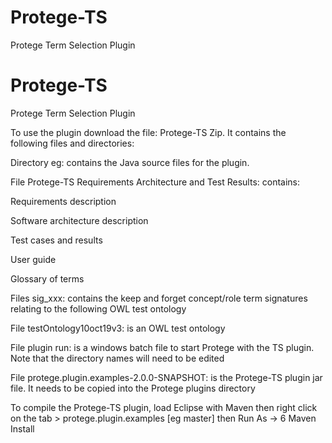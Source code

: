 # Protege-TS
Protege Term Selection Plugin

# Protege-TS
Protege Term Selection Plugin

To use the plugin download the file: Protege-TS Zip. It contains the following files and directories:

Directory eg: contains the Java source files for the plugin.

File Protege-TS Requirements Architecture and Test Results: contains:

  Requirements description
  
  Software architecture description
  
  Test cases and results
  
  User guide
  
  Glossary of terms

Files sig_xxx: contains the keep and forget concept/role term signatures relating to the following OWL test ontology

File testOntology10oct19v3: is an OWL test ontology

File plugin run: is a windows batch file to start Protege with the TS plugin. Note that the directory names will need to be edited

File protege.plugin.examples-2.0.0-SNAPSHOT: is the Protege-TS plugin jar file. It needs to be copied into the Protege plugins directory

To compile the Protege-TS plugin, load Eclipse with Maven then right click on the tab > protege.plugin.examples [eg master] 
then  Run As -> 6 Maven Install
